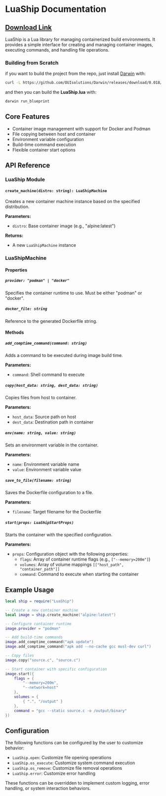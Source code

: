 # LuaShip Documentation
## [Download Link](https://github.com/OUIsolutions/LuaShip/releases/download/0.0.1/LuaShip.lua)
LuaShip is a Lua library for managing containerized build environments. It provides a simple interface for creating and managing container images, executing commands, and handling file operations.

### Building from Scratch
if you want to build the project from the repo, just install [Darwin](https://github.com/OUIsolutions/Darwin) with:
```bash
curl -L https://github.com/OUIsolutions/Darwin/releases/download/0.018/darwin.out -o darwin.out && sudo chmod +x darwin.out &&  sudo  mv darwin.out /usr/bin/darwin
```
and then you can build the **LuaShip.lua** with:
```bash
darwin run_blueprint
```
## Core Features

- Container image management with support for Docker and Podman
- File copying between host and container
- Environment variable configuration
- Build-time command execution
- Flexible container start options

## API Reference

### LuaShip Module

#### `create_machine(distro: string): LuaShipMachine`
Creates a new container machine instance based on the specified distribution.

**Parameters:**
- `distro`: Base container image (e.g., "alpine:latest")

**Returns:**
- A new `LuaShipMachine` instance

### LuaShipMachine
#### Properties

##### `provider: "podman" | "docker"`
Specifies the container runtime to use. Must be either "podman" or "docker".

##### `docker_file: string`
Reference to the generated Dockerfile string.

#### Methods

##### `add_comptime_command(command: string)`
Adds a command to be executed during image build time.

**Parameters:**
- `command`: Shell command to execute

##### `copy(host_data: string, dest_data: string)`
Copies files from host to container.

**Parameters:**
- `host_data`: Source path on host
- `dest_data`: Destination path in container

##### `env(name: string, value: string)`
Sets an environment variable in the container.

**Parameters:**
- `name`: Environment variable name
- `value`: Environment variable value

##### `save_to_file(filename: string)`
Saves the Dockerfile configuration to a file.

**Parameters:**
- `filename`: Target filename for the Dockerfile

##### `start(props: LuaShipStartProps)`
Starts the container with the specified configuration.

**Parameters:**
- `props`: Configuration object with the following properties:
  - `flags`: Array of container runtime flags (e.g., `["--memory=200m"]`)
  - `volumes`: Array of volume mappings `[["host_path", "container_path"]]`
  - `command`: Command to execute when starting the container

## Example Usage

```lua
local ship = require("LuaShip")

-- Create a new container machine
local image = ship.create_machine("alpine:latest")

-- Configure container runtime
image.provider = "podman"

-- Add build-time commands
image.add_comptime_command("apk update")
image.add_comptime_command("apk add --no-cache gcc musl-dev curl")

-- Copy files
image.copy("source.c", "source.c")

-- Start container with specific configuration
image.start({
    flags = {
        "--memory=200m",
        "--network=host"
    },
    volumes = {
        { ".", "/output" }
    },
    command = "gcc --static source.c -o /output/binary"
})
```

## Configuration

The following functions can be configured by the user to customize behavior:

- `LuaShip.open`: Customize file opening operations
- `LuaShip.os_execute`: Customize system command execution
- `LuaShip.os_remove`: Customize file removal operations
- `LuaShip.error`: Customize error handling

These functions can be overridden to implement custom logging, error handling, or system interaction behaviors.
